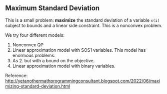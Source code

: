 ## Maximum Standard Deviation

This is a small problem: **maximize** the standard deviation of a variable `x(i)` subject to bounds and a linear side constraint. This is a nonconvex problem.

We try four different models:
1. Nonconvex QP
2. Linear approximation model with SOS1 variables. This model has enormous problems.
3. As 2. but with a bound on the objective.
4. Linear approximation model with binary variables.


Reference:
http://yetanothermathprogrammingconsultant.blogspot.com/2022/06/maximizing-standard-deviation.html
